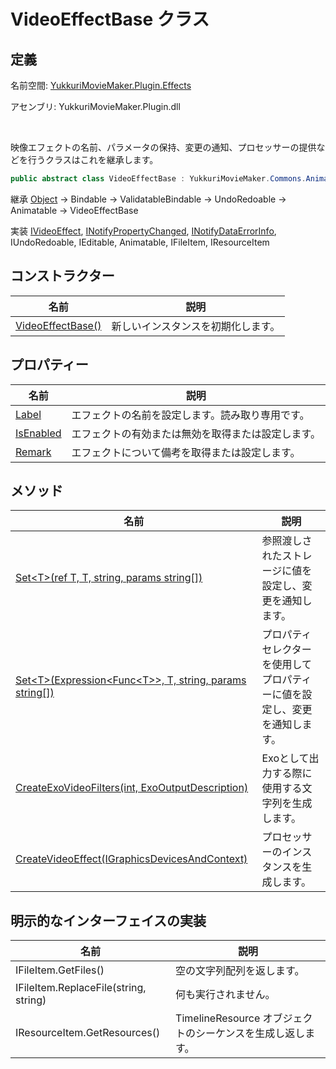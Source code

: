# VideoEffectBase クラス

## 定義

名前空間: [YukkuriMovieMaker.Plugin.Effects](../index.md)

アセンブリ: YukkuriMovieMaker.Plugin.dll

<br/>

映像エフェクトの名前、パラメータの保持、変更の通知、プロセッサーの提供などを行うクラスはこれを継承します。

```csharp
public abstract class VideoEffectBase : YukkuriMovieMaker.Commons.Animatable, YukkuriMovieMaker.Plugin.Effects.IVideoEffect, System.ComponentModel.INotifyPropertyChanged, System.ComponentModel.INotifyDataErrorInfo, YukkuriMovieMaker.UndoRedo.IUndoRedoable, YukkuriMovieMaker.ItemEditor.IEditable, YukkuriMovieMaker.Commons.IAnimatable, YukkuriMovieMaker.Project.IFileItem, YukkuriMovieMaker.Project.IResourceItem
```

継承 [Object](https://learn.microsoft.com/ja-jp/dotnet/api/system.object) → Bindable → ValidatableBindable → UndoRedoable → Animatable → VideoEffectBase

実装 [IVideoEffect](../IVideoEffect/index.md), [INotifyPropertyChanged](https://learn.microsoft.com/ja-jp/dotnet/api/system.componentmodel.inotifypropertychanged), [INotifyDataErrorInfo](https://learn.microsoft.com/ja-jp/dotnet/api/system.componentmodel.inotifydataerrorinfo), IUndoRedoable, IEditable, Animatable, IFileItem, IResourceItem

## コンストラクター

| 名前                                                                                                         | 説明                |
| ---------------------------------------------------------------------------------------------------------- | ----------------- |
| [VideoEffectBase()](./constructor.md) | 新しいインスタンスを初期化します。 |

## プロパティー

| 名前                                                                                                              | 説明                        |
| --------------------------------------------------------------------------------------------------------------- | ------------------------- |
| [Label](./property/Label.md)         | エフェクトの名前を設定します。読み取り専用です。  |
| [IsEnabled](./property/IsEnabled.md) | エフェクトの有効または無効を取得または設定します。 |
| [Remark](./property/Remark.md)       | エフェクトについて備考を取得または設定します。   |

## メソッド

| 名前                                                                                    | 説明                                    |
| ------------------------------------------------------------------------------------- | ------------------------------------- |
| [Set<T\>(ref T, T, string, params string[])](./method/Set.md)                         | 参照渡しされたストレージに値を設定し、変更を通知します。          |
| [Set<T\>(Expression<Func<T\>\>, T, string, params string[])](./method/Set.md)         | プロパティセレクターを使用してプロパティーに値を設定し、変更を通知します。 |
| [CreateExoVideoFilters(int, ExoOutputDescription)](./method/CreateExoVideoFilters.md) | Exoとして出力する際に使用する文字列を生成します。            |
| [CreateVideoEffect(IGraphicsDevicesAndContext)](./method/CreateVideoEffect.md)        | プロセッサーのインスタンスを生成します。                  |

## 明示的なインターフェイスの実装
| 名前                                    | 説明                                     |
| ------------------------------------- | -------------------------------------- |
| IFileItem.GetFiles()                  | 空の文字列配列を返します。                          |
| IFileItem.ReplaceFile(string, string) | 何も実行されません。                             |
| IResourceItem.GetResources()          | TimelineResource オブジェクトのシーケンスを生成し返します。 |
